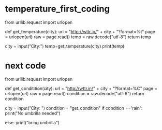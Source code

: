 # temperature_first_coding

from urllib.request import urlopen 


def get_temperature(city):
  url = "http://wttr.in/" + city + "?format=%t"
  page = urlopen(url)
  raw = page.read()
  temp = raw.decode("utf-8")
  return temp

city = input("City:")
temp=get_temperature(city)
print(temp)


# next code

from urllib.request import urlopen

def get_conditition(city):
  url = "http://wttr.in/" + city + "?format=%C"
  page = urlopen(url)
  raw = page.read()
  condition = raw.decode("utf-8")
  return condition

city = input("City: ")
condition = "get_condition"
if condition =='rain':
  print("No umbrilla needed")

else:
  print("bring umbrilla")

